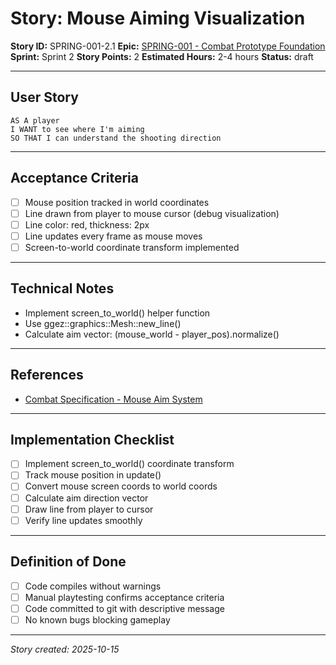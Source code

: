 # Story: Mouse Aiming Visualization

**Story ID:** SPRING-001-2.1
**Epic:** [SPRING-001 - Combat Prototype Foundation](../epics/SPRING-001-combat-prototype.md)
**Sprint:** Sprint 2
**Story Points:** 2
**Estimated Hours:** 2-4 hours
**Status:** draft

---

## User Story

```
AS A player
I WANT to see where I'm aiming
SO THAT I can understand the shooting direction
```

---

## Acceptance Criteria

- [ ] Mouse position tracked in world coordinates
- [ ] Line drawn from player to mouse cursor (debug visualization)
- [ ] Line color: red, thickness: 2px
- [ ] Line updates every frame as mouse moves
- [ ] Screen-to-world coordinate transform implemented

---

## Technical Notes

- Implement screen_to_world() helper function
- Use ggez::graphics::Mesh::new_line()
- Calculate aim vector: (mouse_world - player_pos).normalize()

---

## References

- [Combat Specification - Mouse Aim System](../combat-spec.md)

---

## Implementation Checklist

- [ ] Implement screen_to_world() coordinate transform
- [ ] Track mouse position in update()
- [ ] Convert mouse screen coords to world coords
- [ ] Calculate aim direction vector
- [ ] Draw line from player to cursor
- [ ] Verify line updates smoothly

---

## Definition of Done

- [ ] Code compiles without warnings
- [ ] Manual playtesting confirms acceptance criteria
- [ ] Code committed to git with descriptive message
- [ ] No known bugs blocking gameplay

---

_Story created: 2025-10-15_
